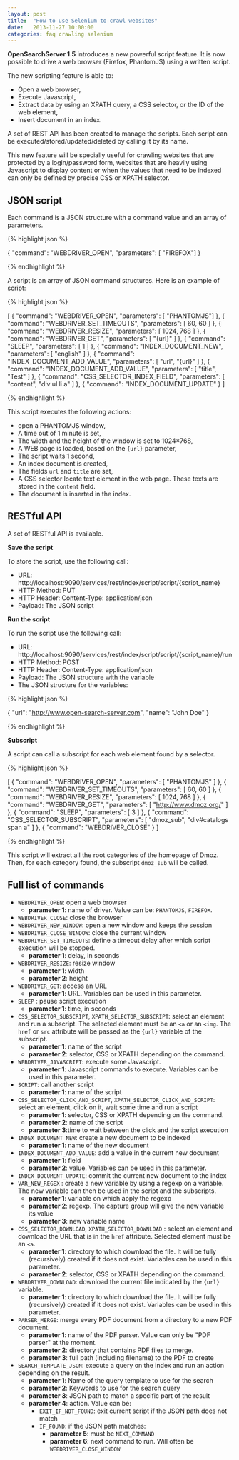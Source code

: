 ```yaml
---
layout: post
title:  "How to use Selenium to crawl websites"
date:   2013-11-27 10:00:00
categories: faq crawling selenium
---
```


**OpenSearchServer 1.5** introduces a new powerful script feature. It is now possible to drive a web browser (Firefox, PhantomJS) using a written script.

The new scripting feature is able to:

* Open a web browser,
* Execute Javascript,
* Extract data by using an XPATH query, a CSS selector, or the ID of the web element,
* Insert document in an index.

A set of REST API has been created to manage the scripts. Each script can be executed/stored/updated/deleted by calling it by its name.

This new feature will be specially useful for crawling websites that are protected by a login/password form, websites that are heavily using Javascript to display content or when the values that need to be indexed can only be defined by precise CSS or XPATH selector.

 

## JSON script

Each command is a JSON structure with a command value and an array of parameters.


{% highlight json %}
  
{
  "command": "WEBDRIVER_OPEN",
  "parameters": [ "FIREFOX"]
}
  
{% endhighlight %}

A script is an array of JSON command structures. Here is an example of script:

{% highlight json %}
  
[
 { "command": "WEBDRIVER_OPEN", "parameters": [ "PHANTOMJS"] },
 { "command": "WEBDRIVER_SET_TIMEOUTS", "parameters": [ 60, 60 ] },
 { "command": "WEBDRIVER_RESIZE", "parameters": [ 1024, 768 ] },
 { "command": "WEBDRIVER_GET", "parameters": [ "{url}" ] },
 { "command": "SLEEP", "parameters": [ 1 ] },
 { "command": "INDEX_DOCUMENT_NEW", "parameters": [ "english" ] },
 { "command": "INDEX_DOCUMENT_ADD_VALUE", "parameters": [ "url", "{url}" ] },
 { "command": "INDEX_DOCUMENT_ADD_VALUE", "parameters": [ "title", "Test" ] },
 { "command": "CSS_SELECTOR_INDEX_FIELD", "parameters": [ "content", "div ul li a" ] },
 { "command": "INDEX_DOCUMENT_UPDATE" }
]
  
{% endhighlight %}

This script executes the following actions:

* open a PHANTOMJS window,
* A time out of 1 minute is set,
* The width and the height of the window is set to 1024×768,
* A WEB page is loaded, based on the `{url}` parameter,
* The script waits 1 second,
* An  index document is created,
* The fields `url` and `title` are set,
* A CSS selector locate text element in the web page. These texts are stored in the `content` field.
* The document is inserted in the index.

## RESTful API

A set of RESTful API is available.

**Save the script**

To store the script, use the following call:

* URL: http://localhost:9090/services/rest/index/script/script/{script_name}
* HTTP Method: PUT
* HTTP Header: Content-Type: application/json
* Payload: The JSON script

**Run the script**

To run the script use the following call:

* URL: http://localhost:9090/services/rest/index/script/script/{script_name}/run
* HTTP Method: POST
* HTTP Header: Content-Type: application/json
* Payload: The JSON structure with the variable
* The JSON structure for the variables:


{% highlight json %}
  
{
    "url": "http://www.open-search-server.com",
    "name": "John Doe"
}
  
{% endhighlight %}

**Subscript**

A script can call a subscript for each web element found by a selector.

{% highlight json %}
  
[
 { "command": "WEBDRIVER_OPEN", "parameters": [ "PHANTOMJS" ] },
 { "command": "WEBDRIVER_SET_TIMEOUTS", "parameters": [ 60, 60 ] },
 { "command": "WEBDRIVER_RESIZE", "parameters": [ 1024, 768 ] },
 { "command": "WEBDRIVER_GET", "parameters": [ "http://www.dmoz.org/" ] },
 { "command": "SLEEP", "parameters": [ 3 ] },
 { "command": "CSS_SELECTOR_SUBSCRIPT", "parameters": [ "dmoz_sub", "div#catalogs span a" ] },
 { "command": "WEBDRIVER_CLOSE" }
]
  
{% endhighlight %}

This script will extract all the root categories of the homepage of Dmoz. Then, for each category found, the subscript `dmoz_sub` will be called.

## Full list of commands

* `WEBDRIVER_OPEN`: open a web browser
  * **parameter 1**: name of driver. Value can be: `PHANTOMJS`, `FIREFOX`.
* `WEBDRIVER_CLOSE`: close the browser
* `WEBDRIVER_NEW_WINDOW`: open a new window and keeps the session
* `WEBDRIVER_CLOSE_WINDOW`: close the current window
* `WEBDRIVER_SET_TIMEOUTS`: define a timeout delay after which script execution will be stopped.
  * **parameter 1**: delay, in seconds
* `WEBDRIVER_RESIZE`: resize window
  * **parameter 1**: width
  * **parameter 2**: height
* `WEBDRIVER_GET`: access an URL
  * **parameter 1**: URL. Variables can be used in this parameter.
* `SLEEP` : pause script execution
  * **parameter 1**: time, in seconds
* `CSS_SELECTOR_SUBSCRIPT`, `XPATH_SELECTOR_SUBSCRIPT`: select an element and run a subscript. The selected element must be an `<a` or an `<img`. The `href` or `src` attribute will be passed as the `{url}` variable of the subscript.
  * **parameter 1**: name of the script  
  * **parameter 2**: selector, CSS or XPATH depending on the command.
* `WEBDRIVER_JAVASCRIPT`: execute some Javascript.
  * **parameter 1**: Javascript commands to execute. Variables can be used in this parameter.
* `SCRIPT`: call another script
  * **parameter 1**: name of the script
* `CSS_SELECTOR_CLICK_AND_SCRIPT`, `XPATH_SELECTOR_CLICK_AND_SCRIPT`: select an element, click on it, wait some time and run a script
  * **parameter 1**: selector, CSS or XPATH depending on the command.
  * **parameter 2**: name of the script
  * **parameter 3**:time to wait between the click and the script execution
* `INDEX_DOCUMENT_NEW`: create a new document to be indexed
  * **parameter 1**: name of the new document
* `INDEX_DOCUMENT_ADD_VALUE`: add a value in the current new document
  * **parameter 1**: field
  * **parameter 2**: value. Variables can be used in this parameter.
* `INDEX_DOCUMENT_UPDATE`: commit the current new document to the index
* `VAR_NEW_REGEX` : create a new variable by using a regexp on a variable. The new variable can then be used in the script and the subscripts.
  * **parameter 1**: variable on which apply the regexp
  * **parameter 2**: regexp. The capture group will give the new variable its value
  * **parameter 3**: new variable name
* `CSS_SELECTOR_DOWNLOAD`, `XPATH_SELECTOR_DOWNLOAD` : select an element and download the URL that is in the `href` attribute. Selected element must be an `<a`.
  * **parameter 1**: directory to which download the file. It will be fully (recursively) created if it does not exist. Variables can be used in this parameter.
  * **parameter 2**: selector, CSS or XPATH depending on the command.
* `WEBDRIVER_DOWNLOAD`: download the current file indicated by the `{url}` variable.
  * **parameter 1**: directory to which download the file. It will be fully (recursively) created if it does not exist. Variables can be used in this parameter.
* `PARSER_MERGE`: merge every PDF document from a directory to a new PDF document.
  * **parameter 1**: name of the PDF parser. Value can only be "PDF parser" at the moment.
  * **parameter 2**: directory that contains PDF files to merge.
  * **parameter 3**: full path (including filename) to the PDF to create
* `SEARCH_TEMPLATE_JSON`: execute a query on the index and run an action depending on the result.
  * **parameter 1**: Name of the query template to use for the search
  * **parameter 2**: Keywords to use for the search query
  * **parameter 3**: JSON path to match a specific part of the result
  * **parameter 4**: action. Value can be:
    * `EXIT_IF_NOT_FOUND`: exit current script if the JSON path does not match
    * `IF_FOUND`: if the JSON path matches:
      * **parameter 5**: must be `NEXT_COMMAND`
      * **parameter 6**: next command to run. Will often be `WEBDRIVER_CLOSE_WINDOW`
